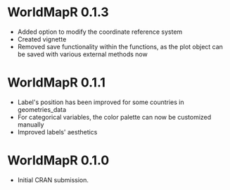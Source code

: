 # WorldMapR 0.1.3

* Added option to modify the coordinate reference system
* Created vignette
* Removed save functionality within the functions, as the plot object can be saved with various external methods now

# WorldMapR 0.1.1

* Label's position has been improved for some countries in geometries_data
* For categorical variables, the color palette can now be customized manually 
* Improved labels' aesthetics


# WorldMapR 0.1.0

* Initial CRAN submission.
